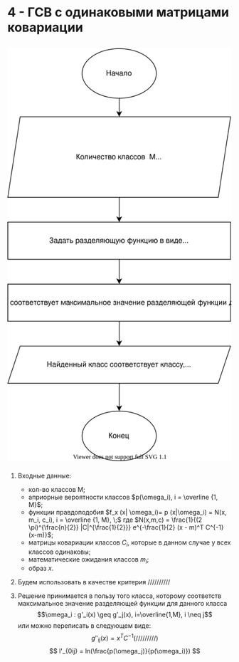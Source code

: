 # 4 - ГСВ с одинаковыми матрицами ковариации

## ![scheme](ГСВ%20с%20одинаковыми%20матрицами%20ковариации.svg)

1) Входные данные:
   + кол-во классов M;
   + априорные вероятности классов $p(\omega_i), i = \overline {1, M}$;
   + функции правдоподобия  $f_x (x| \omega_i)= p (x|\omega_i) = N(x, m_i, c_i), i = \overline {1, M}, \;$
   где $N(x,m,c) = \frac{1}{(2 \pi)^{\frac{n}{2}} |С|^{\frac{1}{2}}} e^{-\frac{1}{2} (x - m)^T С^{-1} (x-m)}$;
   + матрицы ковариации классов $C_i$, которые в данном случае у всех классов одинаковы;
   + математические ожидания классов $m_i$;
   + образ $x$.

2) Будем использовать в качестве критерия //////////
3) Решение принимается в пользу того класса, которому соответств максимальное значение разделяющей функции для данного класса  
   $$\omega_i : g'_i(x) \geq g'_j(x), i=\overline{1,M}, i \neq j$$ 
   или можно переписать в следующем виде:
   $$
   g''_{ij}(x) =  x^T C^{-1}(/////////)
   $$
   $$
   l'_{0ij} = ln(\frac{p(\omega_j)}{p(\omega_i)})
   $$  
   